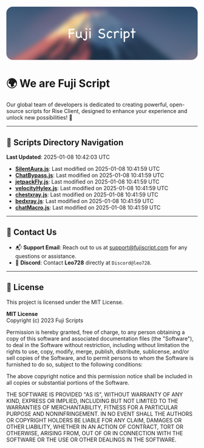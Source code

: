 ![Banner](.github/b.webp)

# 🌍 **We are Fuji Script**

Our global team of developers is dedicated to creating powerful, open-source scripts for Rise Client, designed to enhance your experience and unlock new possibilities! 🌟

---
<!-- SCRIPTS_NAVIGATION_START -->
## 📂 **Scripts Directory Navigation**

**Last Updated**: 2025-01-08 10:42:03 UTC

- **[SilentAura.js](scripts/SilentAura.js)**: Last modified on 2025-01-08 10:41:59 UTC
- **[ChatBypass.js](scripts/ChatBypass.js)**: Last modified on 2025-01-08 10:41:59 UTC
- **[jetpackFly.js](scripts/jetpackFly.js)**: Last modified on 2025-01-08 10:41:59 UTC
- **[velocityHylex.js](scripts/velocityHylex.js)**: Last modified on 2025-01-08 10:41:59 UTC
- **[chestxray.js](scripts/chestxray.js)**: Last modified on 2025-01-08 10:41:59 UTC
- **[bedxray.js](scripts/bedxray.js)**: Last modified on 2025-01-08 10:41:59 UTC
- **[chatMacro.js](scripts/chatMacro.js)**: Last modified on 2025-01-08 10:41:59 UTC

<!-- SCRIPTS_NAVIGATION_END -->

---

## 💬 **Contact Us**  
- 📬 **Support Email**: Reach out to us at [support@fujiscript.com](mailto:support@fujiscript.com) for any questions or assistance.  
- 💬 **Discord**: Contact **Leo728** directly at `Discord@leo728`.

---

## 📜 **License**

This project is licensed under the MIT License.  

**MIT License**  
Copyright (c) 2023 Fuji Scripts  

Permission is hereby granted, free of charge, to any person obtaining a copy of this software and associated documentation files (the "Software"), to deal in the Software without restriction, including without limitation the rights to use, copy, modify, merge, publish, distribute, sublicense, and/or sell copies of the Software, and to permit persons to whom the Software is furnished to do so, subject to the following conditions:  

The above copyright notice and this permission notice shall be included in all copies or substantial portions of the Software.  

THE SOFTWARE IS PROVIDED "AS IS", WITHOUT WARRANTY OF ANY KIND, EXPRESS OR IMPLIED, INCLUDING BUT NOT LIMITED TO THE WARRANTIES OF MERCHANTABILITY, FITNESS FOR A PARTICULAR PURPOSE AND NONINFRINGEMENT. IN NO EVENT SHALL THE AUTHORS OR COPYRIGHT HOLDERS BE LIABLE FOR ANY CLAIM, DAMAGES OR OTHER LIABILITY, WHETHER IN AN ACTION OF CONTRACT, TORT OR OTHERWISE, ARISING FROM, OUT OF OR IN CONNECTION WITH THE SOFTWARE OR THE USE OR OTHER DEALINGS IN THE SOFTWARE.  
